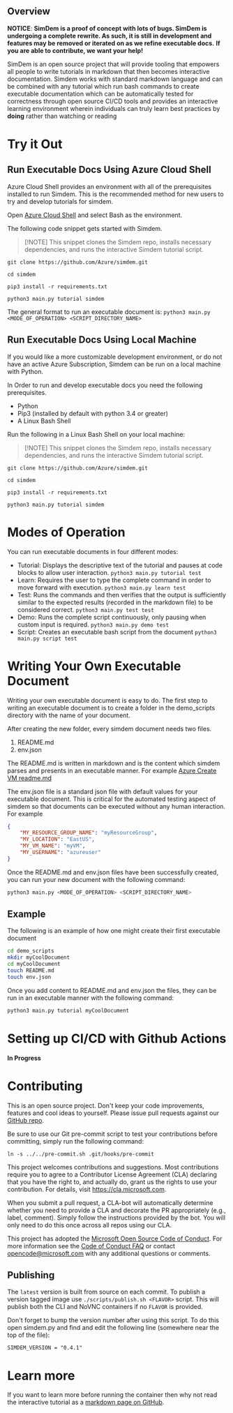 ## Overview

**NOTICE**: **SimDem is a proof of concept with lots of bugs. SimDem is undergoing a complete rewrite. As such, it is still in development and features may be removed or iterated on as we refine executable docs.**
**If you are able to contribute, we want your help!**

SimDem is an open source project that will provide tooling that empowers all people to write tutorials in markdown that then
becomes interactive documentation. Simdem works with standard markdown language and can be combined with any tutorial which run bash commands to create executable documentation which can be automatically tested for correctness through open source CI/CD tools and provides an interactive learning environment wherein individuals can truly learn best practices by **doing** rather than watching or reading

# Try it Out
## Run Executable Docs Using Azure Cloud Shell 
Azure Cloud Shell provides an environment with all of the prerequisites installed to run Simdem. This is the recommended method for new users to try and develop tutorials for simdem. 

Open [Azure Cloud Shell](https://ms.portal.azure.com/#cloudshell/) and select Bash as the environment. 

The following code snippet gets started with Simdem. 

>[!NOTE] This snippet clones the Simdem repo, installs necessary dependencies, and runs the interactive Simdem tutorial script.

```
git clone https://github.com/Azure/simdem.git

cd simdem

pip3 install -r requirements.txt

python3 main.py tutorial simdem
```
The general format to run an executable document is: 
`python3 main.py <MODE_OF_OPERATION> <SCRIPT_DIRECTORY_NAME>`


## Run Executable Docs Using Local Machine
If you would like a more customizable development environment, or do not have an active Azure Subscription, Simdem can be run on a local machine with Python.

In Order to run and develop executable docs you need the following prerequisites.
* Python
* Pip3 (installed by default with python 3.4 or greater)
* A Linux Bash Shell

Run the following in a Linux Bash Shell on your local machine:

>[!NOTE] This snippet clones the Simdem repo, installs necessary dependencies, and runs the interactive Simdem tutorial script.
```
git clone https://github.com/Azure/simdem.git

cd simdem

pip3 install -r requirements.txt

python3 main.py tutorial simdem
```

# Modes of Operation
You can run executable documents in four different modes:

  * Tutorial: Displays the descriptive text of the tutorial and pauses
    at code blocks to allow user interaction.
    `python3 main.py tutorial test`
  * Learn: Requires the user to type the complete command in order to move forward with execution. 
  `python3 main.py learn test`
  * Test: Runs the commands and then verifies that the output is
    sufficiently similar to the expected results (recorded in the
    markdown file) to be considered correct.
    `python3 main.py test test`
  * Demo: Runs the complete script continuously, only pausing when custom input is required.
  `python3 main.py demo test`
  * Script: Creates an executable bash script from the document
  `python3 main.py script test`

# Writing Your Own Executable Document

Writing your own executable document is easy to do. The first step to writing an executable document is to create a folder in the demo_scripts directory with the name of your document.

After creating the new folder, every simdem document needs two files.
  1. README.md 
  2. env.json 

The README.md is written in markdown and is the content which simdem parses and presents in an executable manner. For example [Azure Create VM readme.md](/demo_scripts/Azure/README.md)

The env.json file is a standard json file with default values for your executable document. This is critical for the automated testing aspect of simdem so that documents can be executed without any human interaction. For example
```json
{
    "MY_RESOURCE_GROUP_NAME": "myResourceGroup",
    "MY_LOCATION": "EastUS",
    "MY_VM_NAME": "myVM",
    "MY_USERNAME": "azureuser"
}
```

Once the README.md and env.json files have been successfully created, you can run your new document with the following command:

```bash
python3 main.py <MODE_OF_OPERATION> <SCRIPT_DIRECTORY_NAME>
```
## Example

The following is an example of how one might create their first executable document
```bash
cd demo_scripts
mkdir myCoolDocument
cd myCoolDocument
touch README.md
touch env.json
```
Once you add content to README.md and env.json the files, they can be run in an executable manner with the following command:

```bash
python3 main.py tutorial myCoolDocument
```


# Setting up CI/CD with Github Actions
**In Progress**


# Contributing

This is an open source project. Don't keep your code improvements,
features and cool ideas to yourself. Please issue pull requests
against our [GitHub repo](http://github.com/rgardler/simdem).

Be sure to use our Git pre-commit script to test your contributions
before committing, simply run the following command:

```
ln -s ../../pre-commit.sh .git/hooks/pre-commit
```

This project welcomes contributions and suggestions.  Most
contributions require you to agree to a Contributor License Agreement
(CLA) declaring that you have the right to, and actually do, grant us
the rights to use your contribution. For details, visit
https://cla.microsoft.com.

When you submit a pull request, a CLA-bot will automatically determine
whether you need to provide a CLA and decorate the PR appropriately
(e.g., label, comment). Simply follow the instructions provided by the
bot. You will only need to do this once across all repos using our
CLA.

This project has adopted
the
[Microsoft Open Source Code of Conduct](https://opensource.microsoft.com/codeofconduct/).
For more information see
the
[Code of Conduct FAQ](https://opensource.microsoft.com/codeofconduct/faq/) or
contact [opencode@microsoft.com](mailto:opencode@microsoft.com) with
any additional questions or comments.

## Publishing

The `latest` version is built from source on each commit. To publish a
version tagged image use `./scripts/publish.sh <FLAVOR>` script. This
will publish both the CLI and NoVNC containers if no `FLAVOR` is
provided.

Don't forget to bump the version number after using this script. To do
this open simdem.py and find and edit the following line (somewhere
near the top of the file):

`SIMDEM_VERSION = "0.4.1"`

# Learn more

If you want to learn more before running the container then why not
read the interactive tutorial as
a
[markdown page on GitHub](https://github.com/rgardler/simdem/blob/master/demo_scripts/simdem/README.md).
